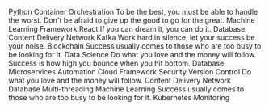 Python Container Orchestration To be the best, you must be able to handle the worst. Don't be afraid to give up the good to go for the great. Machine Learning Framework React If you can dream it, you can do it. Database Content Delivery Network Kafka Work hard in silence, let your success be your noise. Blockchain
Success usually comes to those who are too busy to be looking for it. Data Science Do what you love and the money will follow. Success is how high you bounce when you hit bottom. Database Microservices Automation
Cloud Framework Security Version Control Do what you love and the money will follow. Content Delivery Network Database Multi-threading Machine Learning Success usually comes to those who are too busy to be looking for it. Kubernetes Monitoring
